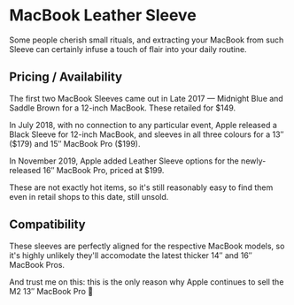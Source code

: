 # MacBook Leather Sleeve

Some people cherish small rituals, and extracting your MacBook from such Sleeve can certainly infuse a touch of flair into your daily routine.

## Pricing / Availability

The first two MacBook Sleeves came out in Late 2017 — Midnight Blue and Saddle Brown for a 12-inch MacBook. These retailed for \$149.

In July 2018, with no connection to any particular event, Apple released a Black Sleeve for 12-inch MacBook, and sleeves in all three colours for a 13″ (\$179) and 15″ MacBook Pro (\$199).

In November 2019, Apple added Leather Sleeve options for the newly-released 16″ MacBook Pro, priced at \$199.

These are not exactly hot items, so it's still reasonably easy to find them even in retail shops to this date, still unsold.

## Compatibility

These sleeves are perfectly aligned for the respective MacBook models, so it's highly unlikely they'll accomodate the latest thicker 14″ and 16″ MacBook Pros.

And trust me on this: this is the only reason why Apple continues to sell the M2 13″ MacBook Pro 🤯
